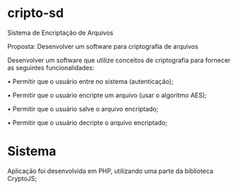 # cripto-sd

Sistema de Encriptação de Arquivos

Proposta: Desenvolver um software para criptografia de arquivos

Desenvolver um software que utilize conceitos de criptografia para fornecer as seguintes funcionalidades:

• Permitir que o usuário entre no sistema (autenticação);

• Permitir que o usuário encripte um arquivo (usar o algoritmo AES);

• Permitir que o usuário salve o arquivo encriptado;

• Permitir que o usuário decripte o arquivo encriptado;

# Sistema
Aplicação foi desenvolvida em PHP, utilizando uma parte da biblioteca CryptoJS;
